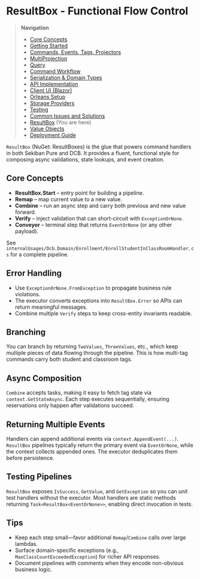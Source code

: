 # ResultBox - Functional Flow Control

> **Navigation**
> - [Core Concepts](01_core_concepts.md)
> - [Getting Started](02_getting_started.md)
> - [Commands, Events, Tags, Projectors](03_aggregate_command_events.md)
> - [MultiProjection](04_multiple_aggregate_projector.md)
> - [Query](05_query.md)
> - [Command Workflow](06_workflow.md)
> - [Serialization & Domain Types](07_json_orleans_serialization.md)
> - [API Implementation](08_api_implementation.md)
> - [Client UI (Blazor)](09_client_api_blazor.md)
> - [Orleans Setup](10_orleans_setup.md)
> - [Storage Providers](11_dapr_setup.md)
> - [Testing](12_unit_testing.md)
> - [Common Issues and Solutions](13_common_issues.md)
> - [ResultBox](14_result_box.md) (You are here)
> - [Value Objects](15_value_object.md)
> - [Deployment Guide](16_deployment.md)

`ResultBox` (NuGet: ResultBoxes) is the glue that powers command handlers in both Sekiban Pure and DCB. It provides a
fluent, functional style for composing async validations, state lookups, and event creation.

## Core Concepts

- **ResultBox.Start** – entry point for building a pipeline.
- **Remap** – map current value to a new value.
- **Combine** – run an async step and carry both previous and new value forward.
- **Verify** – inject validation that can short-circuit with `ExceptionOrNone`.
- **Conveyor** – terminal step that returns `EventOrNone` (or any other payload).

See `internalUsages/Dcb.Domain/Enrollment/EnrollStudentInClassRoomHandler.cs` for a complete pipeline.

## Error Handling

- Use `ExceptionOrNone.FromException` to propagate business rule violations.
- The executor converts exceptions into `ResultBox.Error` so APIs can return meaningful messages.
- Combine multiple `Verify` steps to keep cross-entity invariants readable.

## Branching

You can branch by returning `TwoValues`, `ThreeValues`, etc., which keep multiple pieces of data flowing through the
pipeline. This is how multi-tag commands carry both student and classroom tags.

## Async Composition

`Combine` accepts tasks, making it easy to fetch tag state via `context.GetStateAsync`. Each step executes sequentially,
ensuring reservations only happen after validations succeed.

## Returning Multiple Events

Handlers can append additional events via `context.AppendEvent(...)`. `ResultBox` pipelines typically return the primary
event via `EventOrNone`, while the context collects appended ones. The executor deduplicates them before persistence.

## Testing Pipelines

`ResultBox` exposes `IsSuccess`, `GetValue`, and `GetException` so you can unit test handlers without the executor. Most
handlers are static methods returning `Task<ResultBox<EventOrNone>>`, enabling direct invocation in tests.

## Tips

- Keep each step small—favor additional `Remap`/`Combine` calls over large lambdas.
- Surface domain-specific exceptions (e.g., `MaxClassCountExceededException`) for richer API responses.
- Document pipelines with comments when they encode non-obvious business logic.
